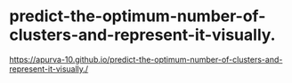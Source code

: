 # predict-the-optimum-number-of-clusters-and-represent-it-visually.
 https://apurva-10.github.io/predict-the-optimum-number-of-clusters-and-represent-it-visually./
